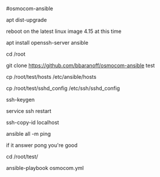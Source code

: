 #osmocom-ansible

apt dist-upgrade

reboot on the latest linux image 4.15 at this time

apt install openssh-server ansible

cd /root

git clone https://github.com/bbaranoff/osmocom-ansible test

cp /root/test/hosts /etc/ansible/hosts

cp /root/test/sshd_config /etc/ssh/sshd_config

ssh-keygen

service ssh restart

ssh-copy-id localhost

ansible all -m ping

if it answer pong you're good

cd /root/test/

ansible-playbook osmocom.yml


